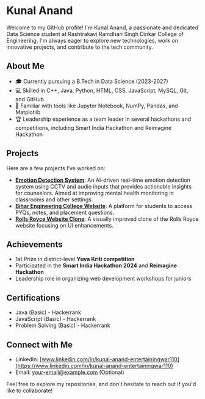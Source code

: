 # Kunal Anand

Welcome to my GitHub profile! I'm Kunal Anand, a passionate and dedicated Data Science student at Rashtrakavi Ramdhari Singh Dinkar College of Engineering. I'm always eager to explore new technologies, work on innovative projects, and contribute to the tech community.

## About Me

- 🎓 Currently pursuing a B.Tech in Data Science (2023-2027)
- 💻 Skilled in C++, Java, Python, HTML, CSS, JavaScript, MySQL, Git, and GitHub
- 🔧 Familiar with tools like Jupyter Notebook, NumPy, Pandas, and Matplotlib
- 🏆 Leadership experience as a team leader in several hackathons and competitions, including Smart India Hackathon and Reimagine Hackathon

## Projects

Here are a few projects I’ve worked on:

- **[Emotion Detection System](#)**: An AI-driven real-time emotion detection system using CCTV and audio inputs that provides actionable insights for counselors. Aimed at improving mental health monitoring in classrooms and other settings.
- **[Bihar Engineering College Website](#)**: A platform for students to access PYQs, notes, and placement questions.
- **[Rolls Royce Website Clone](#)**: A visually improved clone of the Rolls Royce website focusing on UI enhancements.

## Achievements

- 1st Prize in district-level **Yuva Kriti competition**
- Participated in the **Smart India Hackathon 2024** and **Reimagine Hackathon**
- Leadership role in organizing web development workshops for juniors

## Certifications

- Java (Basic) - Hackerrank
- JavaScript (Basic) - Hackerrank
- Problem Solving (Basic) - Hackerrank

## Connect with Me

- LinkedIn: [www.linkedin.com/in/kunal-anand-entertainingwar110](https://www.linkedin.com/in/kunal-anand-entertainingwar110)
- Email: [your-email@example.com](mailto:your-email@example.com) (Optional)

Feel free to explore my repositories, and don't hesitate to reach out if you'd like to collaborate!

